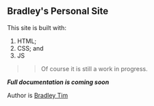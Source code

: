 ## Bradley's Personal Site 

This site is built with: 
1. HTML; 
2. CSS; and 
3. JS

>> Of course it is still a work in progress. 

***Full documentation is coming soon***

Author is [Bradley Tim](https://github.com/BradleyTim) 